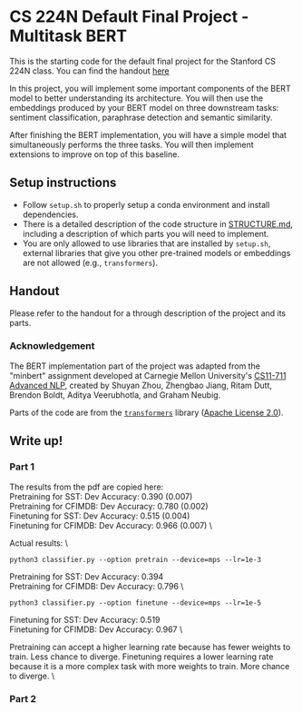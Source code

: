 # CS 224N Default Final Project - Multitask BERT

This is the starting code for the default final project for the Stanford CS 224N class. You can find the handout [here](https://web.stanford.edu/class/cs224n/project/default-final-project-bert-handout.pdf)

In this project, you will implement some important components of the BERT model to better understanding its architecture. 
You will then use the embeddings produced by your BERT model on three downstream tasks: sentiment classification, paraphrase detection and semantic similarity.

After finishing the BERT implementation, you will have a simple model that simultaneously performs the three tasks.
You will then implement extensions to improve on top of this baseline.

## Setup instructions

* Follow `setup.sh` to properly setup a conda environment and install dependencies.
* There is a detailed description of the code structure in [STRUCTURE.md](./STRUCTURE.md), including a description of which parts you will need to implement.
* You are only allowed to use libraries that are installed by `setup.sh`, external libraries that give you other pre-trained models or embeddings are not allowed (e.g., `transformers`).

## Handout

Please refer to the handout for a through description of the project and its parts.

### Acknowledgement

The BERT implementation part of the project was adapted from the "minbert" assignment developed at Carnegie Mellon University's [CS11-711 Advanced NLP](http://phontron.com/class/anlp2021/index.html),
created by Shuyan Zhou, Zhengbao Jiang, Ritam Dutt, Brendon Boldt, Aditya Veerubhotla, and Graham Neubig.

Parts of the code are from the [`transformers`](https://github.com/huggingface/transformers) library ([Apache License 2.0](./LICENSE)).

## Write up!

### Part 1
The results from the pdf are copied here: \
Pretraining for SST: Dev Accuracy: 0.390 (0.007) \
Pretraining for CFIMDB: Dev Accuracy: 0.780 (0.002) \
Finetuning for SST: Dev Accuracy: 0.515 (0.004) \
Finetuning for CFIMDB: Dev Accuracy: 0.966 (0.007) \

Actual results: \
```
python3 classifier.py --option pretrain --device=mps --lr=1e-3
```
Pretraining for SST: Dev Accuracy: 0.394 \
Pretraining for CFIMDB: Dev Accuracy: 0.796 \
```
python3 classifier.py --option finetune --device=mps --lr=1e-5
```
Finetuning for SST: Dev Accuracy: 0.519 \
Finetuning for CFIMDB: Dev Accuracy: 0.967 \

Pretraining can accept a higher learning rate because has fewer weights to train. Less chance to diverge. Finetuning requires a lower learning rate because it is a more complex task with more weights to train. More chance to diverge. \

### Part 2